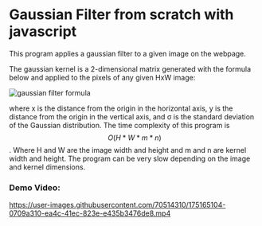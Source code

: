 # Gaussian Filter from scratch with javascript

This program applies a gaussian filter to a given image on the webpage.

The gaussian kernel is a 2-dimensional matrix generated with the formula below and applied to the pixels of any given HxW image:

![gaussian filter formula](https://user-images.githubusercontent.com/70514310/175166175-3a9493f3-382a-4b77-b51e-c3911385e25c.png)

where x is the distance from the origin in the horizontal axis, y is the distance from the origin in the vertical axis, and σ is the standard deviation of the Gaussian distribution.
The time complexity of this program is $$ O(H * W * m * n) $$. Where H and W are the image width and height and m and n are kernel width and height.
The program can be very slow depending on the image and kernel dimensions.


### Demo Video:

https://user-images.githubusercontent.com/70514310/175165104-0709a310-ea4c-41ec-823e-e435b3476de8.mp4

